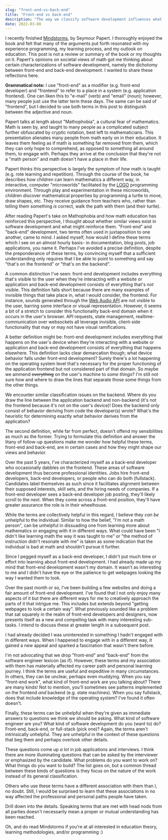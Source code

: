 ```yaml
---
slug: "front-end-vs-back-end"
title: "Front-end vs back-end"
description: "The way we classify software development influences what we do and how we characterize ourselves."
date: 2022-03-08
---
```


I recently finished [Mindstorms](https://en.wikipedia.org/wiki/Mindstorms_(book)), by Seymour Papert. I thoroughly enjoyed the book and felt that many of the arguments put forth resonated with my experience programming, my learning process, and my outlook on education. This post is not a review or summary of the book or my thoughts on it. Papert's opinions on societal views of math got me thinking about certain characterizations of software development, namely the dichotomy between front-end and back-end development. I wanted to share these reflections here.

**Grammatical note:** I use "front-end" as a modifier (e.g. front-end developer) and "frontend" to refer to a place in a system (e.g. application frontend). One can liken this to "e-mail" (verb) and "email" (noun); however, many people just use the latter term these days. The same can be said of "frontend", but I decided to use both terms in this post to distinguish between the adjective and noun.

Papert talks at length about "Mathophobia", a cultural fear of mathematics. Math is seen by, and taught to many people as a complicated subject further obfuscated by cryptic notation, best left to mathematicians. This presentation alienates many people from math early on in their education. It leaves them feeling as if math is something far removed from them, which they can only hope to comprehend, as opposed to something all around them, to engage with. Perhaps they arrive at the conclusion that they're not a "math person" and math doesn't have a place in their life.

Papert thinks this perspective is largely the symptom of *how* math is taught (e.g. rote learning and repetition). Through the course of the book, he describes how children can learn mathematics a different way, in interactive, computer "microworlds" facilitated by the [LOGO](https://en.wikipedia.org/wiki/Logo_(programming_language)) programming environment. Through play and experimentation in these microworlds, children discover mathematical properties by programming a turtle to move, draw shapes, etc. They receive guidance from teachers who, rather than telling them something *is* correct, walk the path with them (and their turtle).

After reading Papert's take on Mathophobia and how math education has reinforced this perspective, I thought about whether similar views exist in software development and what might reinforce them. "Front-end" and "back-end" development, two terms often used in juxtaposition to one another, came to mind. I asked myself, how would I define these terms which I see on an almost hourly basis- in documentation, blog posts, job applications, you name it. Perhaps I've avoided a precise definition, despite the preponderance of these terms, by convincing myself that a sufficient understanding only requires that I be able to point to something and say "that's on the frontend" or "that's on the backend".

A common distinction I've seen: front-end development includes everything that's visible to the user when they're interacting with a website or application and back-end development consists of everything that's *not* visible. This definition falls short because there are many examples of invisible things that take place in, what I would consider, the frontend. For instance, sounds generated through the [Web Audio API](https://developer.mozilla.org/en-US/docs/Web/API/Web_Audio_API) are not visible to the user, barring some interface or visual representation. However, it seems a bit of a stretch to consider this functionality back-end domain when it occurs in the user's browser. API requests, state management, realtime-communication over websockets all leverage invisible, client-side functionality that may or may not have visual ramifications.

A better definition might be: front-end development includes everything that happens on the user's device when they're interacting with a website or application and back-end development consists of everything that happens elsewhere. This definition lacks clear demarcation though; what device behavior falls under front-end development? Surely there's a lot happening on the operating system level that's necessary for the proper functioning of the application frontend but not considered part of that domain. So maybe we ammend ~~everything~~ on the user's machine to *some things*? I'm still not sure how and where to draw the lines that separate those some things from the other things.

We encounter similar classification issues on the backend. Where do you draw the line between the application backend and non-backend (it's not the frontend because it's not on the user's device)! Does the backend only consist of behavior deriving from code the developer(s) wrote? What's the heuristic for determining exactly what behavior derives from the application?

The second definition, while far from perfect, doesn't offend my sensibilities as much as the former. Trying to formulate this definition and answer the litany of follow-up questions make me wonder how helpful these terms, front-end and back-end, are in certain cases and how they might shape our views and behavior.

Over the past 5 years, I've characterized myself as a back-end developer who occasionally dabbles on the frontend. These areas of software development thus become professional identities. Jobs hire front-end developers, back-end developers, or people who can do both (fullstack). Candidates label themselves as such since it facilitates alignment between their supposed interests, skill sets, and the hiring needs of companies. If a front-end developer sees a back-end developer job posting, they'll likely scroll to the next. When they come across a front-end position, they'll have greater assurance the role is in their wheelhouse.

While the terms are collectively helpful in this regard, I believe they *can be* unhelpful to the individual. Similar to how the belief, "I'm not a math person", can be unhelpful in dissuading one from learning more about mathematics or engaging with it in different ways. What could have been "I didn't like learning math the way it was taught to me" or "the method of instruction didn't resonate with me" is taken as some indication that the individual is bad at math and shouldn't pursue it further.

Since I pegged myself as a back-end developer, I didn't put much time or effort into learning about front-end development. I had already made up my mind that front-end development wasn't my domain. It wasn't as interesting to me and I didn't have the eye or the patience to get webpages looking the way I wanted them to look.

Over the past month or so, I've been building a few websites and doing a fair amount of front-end development. I've found that I not only enjoy many aspects of it but there are different ways for me to creatively approach the parts of it that intrigue me. This includes but extends beyond "getting webpages to look a certain way". What previously sounded like a problem that sat squarely in the realm of front-end developers and designers, now presents itself as a new and compelling task with many interesting sub-tasks. I intend to discuss these at greater length in a subsequent post.

I had already decided I was uninterested in something I hadn't engaged with in different ways. When I happened to engage with in a different way, it gained a new appeal and sparked a fascination that wasn't there before.

I'm not advocating that we drop "front-end" and "back-end" from the software engineer lexicon (as if). However, these terms and my association with them has materially affected my career path and personal learning journey. I think the terms are useful and expeditive in many circumstances. In others, they can be unclear, perhaps even muddying. When you say "front-end work", what kind of front-end work are you talking about? There are many kinds! Not to mention, you'll sometimes see patterns implemented on the frontend *and* backend (e.g. state machines). When you say fullstack, does that include knowledge of the operating system? I've found it often doesn't.

Finally, these terms can be unhelpful when they're given as immediate answers to questions we think we should be asking. What kind of software engineer are you? What kind of software development do you (want to) do? Front-end, back-end, or full-stack (pick one)? Again, the terms aren't intrinsically unhelpful. They are unhelpful in the context of these questions that beg them and perhaps overlook other details.

These questions come up *a lot* in job applications and interviews. I think there are more illuminating questions that can be asked by the interviewer or emphasized by the candidate. What problems do you want to work on? What things do you want to build? The list goes on, but a common thread between these kinds of questions is they focus on the nature of the work instead of its general classification.

Others who use these terms have a different association with them than I, no doubt. Still, I would be surprised to learn that these associations in no way affected the professional and personal paths people have taken.

Drill down into the details. Speaking terms that are met with head nods from all parties doesn't necessarily mean a proper or mutual understanding has been reached.

Oh, and do read Mindstorms if you're at all interested in education theory, learning methodologies, and/or programming :)
